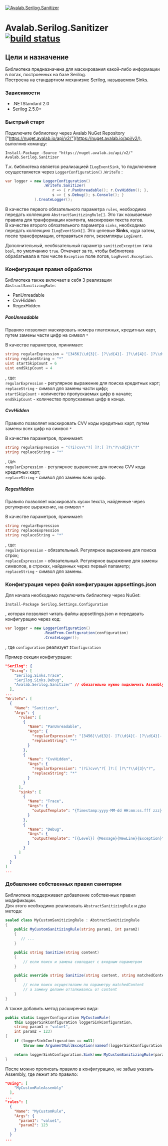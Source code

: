 [![Avalab.Serilog.Sanitizer](https://gitlab.avalab.io/uploads/-/system/project/avatar/98/Avalab.Serilog.Sanitizer.png)](https://gitlab.avalab.io/Shared/Avalab.Serilog.Sanitizer)

# Avalab.Serilog.Sanitizer [![build status](https://gitlab.avalab.io/Shared/Avalab.Serilog.Sanitizer/badges/master/build.svg)](https://gitlab.avalab.io/Shared/Avalab.Serilog.Sanitizer/tree/master)

## Цели и назначение

Библиотека предназначена для маскирования какой-либо информации в логах, построенных на базе Serilog.  
Построена на стандартном механизме Serilog, называемом Sinks.

### Зависимости

* .NETStandard 2.0  
* Serilog 2.5.0+

### Быстрый старт

Подключите библиотеку через Avalab NuGet Repository ["https://nuget.avalab.io/api/v2/"](https://nuget.avalab.io/api/v2/), 
выполнив команду:

```
Install-Package -Source "https://nuget.avalab.io/api/v2/" Avalab.Serilog.Sanitizer
```

Т.к. библиотека является реализацией ```ILogEventSink```, то подключение осуществляется через 
```LoggerConfiguration().WriteTo``` :  
```csharp
var logger = new LoggerConfiguration()
                 .WriteTo.Sanitizer(
                     r => { r.PanUnreadable(); r.CvvHidden(); },
                     s => { s.Debug(); s.Console(); }
             ).CreateLogger();
```

В качестве первого обязательного параметра ```rules```, необходимо передать коллекцию ```AbstractSanitizingRule[]```. 
Это так называемые правила для транформации контента, маскировки текста логов.  
В качестве второго обязательного параметра ```sinks```, необходимо передать коллекцию ```ILogEventSink[]```. Это целевые **Sinks**,
куда затем, после трансформации, отправяться логи, экземпляры ```LogEvent```.  

Дополнительный, необязательный параметр ```sanitizeException``` типа ```bool```, по умолчанию ```true```. Отчечает за то, чтобы библиотека 
обрабатывала в том числе ```Exception``` поле логов, ```LogEvent.Exception```.

### Конфигурация правил обработки

Библиотека также включает в себя 3 реализации ```AbstractSanitizingRule```:  
* PanUnreadable
* CvvHidden
* RegexHidden

##### PanUnreadable

Правило позволяет маскировать номера платежных, кредитных карт, путем замены части цифр на символ ```*```

В качестве параметров, принимает:  
```csharp
string regularExpression = "[3456]\\d{3}[- ]?\\d{4}[- ]?\\d{4}[- ]?\\d{4}(?:[- ]?\\d{2})?"
string replaceString = "*"
uint startSkipCount = 6
uint endSkipCount = 4
```
, где:  
```regularExpression``` - регулярное выражение для поиска кредитных карт;  
```replaceString``` - символ для замены части цифр;  
```startSkipCount``` - количество пропускаемых цифр в начале;  
```endSkipCount``` - количество пропускаемых цифр в конце.  

##### CvvHidden

Правило позволяет маскировать CVV коды кредитных карт, путем замены всех цифр на символ ```*```  

В качестве параметров, принимает:  
```csharp
string regularExpression = "(?i)cvv\"?[ ]?:[ ]?\"?\\d{3}\"?"
string replaceString = "*"
```
, где:  
```regularExpression``` - регулярное выражение для поиска CVV кода кредитных карт;  
```replaceString``` - символ для замены всех цифр.  

##### RegexHidden

Правило позволяет маскировать куски текста, найденные через регулярное выражение, на символ ```*```  

В качестве параметров, принимает:  
```csharp
string regularExpression
string replaceExpression
string replaceString = "*"
```
, где:  
```regularExpression``` - обязательный. Регулярное выражение для поиска строк;  
```replaceExpression``` - обязательный. Регулярное выражение для замены символов, в строках, найденных через первый папаметр;  
```replaceString``` - символ для замены.  

### Конфигурация через файл конфигурации appsettings.json

Для начала необходимо подключить библиотеку через NuGet:

```
Install-Package Serilog.Settings.Configuration
```
, которая позволяет читать файлы appsettings.json и передавать конфигурацию через код:

```csharp
var logger = new LoggerConfiguration()
                 .ReadFrom.Configuration(configuration)
                 .CreateLogger();
```
, где ```configuration``` реализует ```IConfiguration```

Пример секции конфигурации:  

```json
"Serilog": {
  "Using": [
    "Serilog.Sinks.Trace",
    "Serilog.Sinks.Debug",
    "Avalab.Serilog.Sanitizer" // обязательно нужно подключить Assembly
  ],
...
"WriteTo": [
  {
    "Name": "Sanitizer",
    "Args": {
      "rules": [
        {
          "Name": "PanUnreadable",
          "Args": {
            "regularExpression": "[3456]\\d{3}[- ]?\\d{4}[- ]?\\d{4}[- ]?\\d{4}(?:[- ]?\\d{2})?",
            "replaceString": "*"
          }
        },
        {
          "Name": "CvvHidden",
          "Args": {
            "regularExpression": "(?i)cvv\"?[ ]?:[ ]?\"?\\d{3}\"?",
            "replaceString": "*"
          }
        }
      ],
      "sinks": [
        {
          "Name": "Trace",
          "Args": {
            "outputTemplate": "{Timestamp:yyyy-MM-dd HH:mm:ss.fff zzz} [{Level}] {Message}{NewLine}{Exception}"
          }
        },
        {
          "Name": "Debug",
          "Args": {
            "outputTemplate": "[{Level}] {Message}{NewLine}{Exception}"
          }
        }
      ]
    }
  }
]
...
```

### Добавление собственных правил санитарии

Библиотека поддерживает добавление собственных правил модификации.  
Для этого необходимо реализовать ```AbstractSanitizingRule``` и два метода:  

```csharp
sealed class MyCustomSanitizingRule : AbstractSanitizingRule
{
    public MyCustomSanitizingRule(string param1, int param2)
    {
       // ...
    }

    public string Sanitize(string content)
    {
        // если поиск и замена совпадает с входным параметром
    }

	public override string Sanitize(string content, string matchedContent)
    {
        // если поиск осуществлаем по параметру matchedContent  
		// а замену делаем отталкиваясь от content
    }
}
```

А также добавить метод расширения вида:
```csharp
public static LoggerConfiguration MyCustomRule(
    this LoggerSinkConfiguration loggerSinkConfiguration,
    string param1 = "value1",
    int param2 = 123)
{
    if (loggerSinkConfiguration == null)
        throw new ArgumentNullException(nameof(loggerSinkConfiguration));

    return loggerSinkConfiguration.Sink(new MyCustomSanitizingRule(param1, param2));
}
```

После можно прописать правило в конфигурацию, не забыв указать Assembly, где лежит это правило:

```json
"Using": [
    "MyCustomRuleAssembly" 
  ],
...
"rules": [
  {
    "Name": "MyCustomRule",
    "Args": {
      "param1": "value1",
      "param2": 123
    }
  }
...
```
